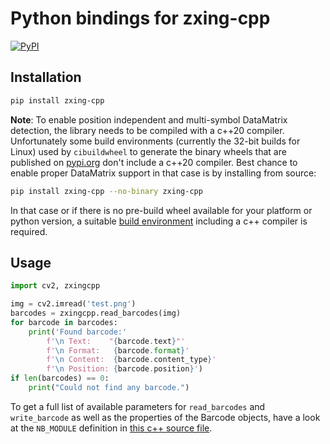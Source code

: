# Python bindings for zxing-cpp

[![PyPI](https://img.shields.io/pypi/v/zxing-cpp.svg)](https://pypi.org/project/zxing-cpp/)


## Installation

```bash
pip install zxing-cpp
```

**Note**: To enable position independent and multi-symbol DataMatrix detection, the library needs to be compiled with a c++20 compiler. Unfortunately some build environments (currently the 32-bit builds for Linux) used by `cibuildwheel` to generate the binary wheels that are published on [pypi.org](https://pypi.org/project/zxing-cpp/) don't include a c++20 compiler. Best chance to enable proper DataMatrix support in that case is by installing from source:

```bash
pip install zxing-cpp --no-binary zxing-cpp
```

In that case or if there is no pre-build wheel available for your platform or python version, a suitable [build environment](https://github.com/zxing-cpp/zxing-cpp#build-instructions) including a c++ compiler is required.


## Usage

```python
import cv2, zxingcpp

img = cv2.imread('test.png')
barcodes = zxingcpp.read_barcodes(img)
for barcode in barcodes:
	print('Found barcode:'
		f'\n Text:    "{barcode.text}"'
		f'\n Format:   {barcode.format}'
		f'\n Content:  {barcode.content_type}'
		f'\n Position: {barcode.position}')
if len(barcodes) == 0:
	print("Could not find any barcode.")
```

To get a full list of available parameters for `read_barcodes` and `write_barcode` as well as the properties of the Barcode objects, have a look at the `NB_MODULE` definition in [this c++ source file](https://github.com/zxing-cpp/zxing-cpp/blob/master/wrappers/python/zxing.cpp).
